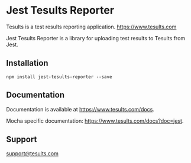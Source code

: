 # Jest Tesults Reporter

Tesults is a test results reporting application. https://www.tesults.com

Jest Tesults Reporter is a library for uploading test results to Tesults from Jest.

## Installation

`npm install jest-tesults-reporter --save`

## Documentation

Documentation is available at https://www.tesults.com/docs.

Mocha specific documentation: https://www.tesults.com/docs?doc=jest. 

## Support

support@tesults.com
